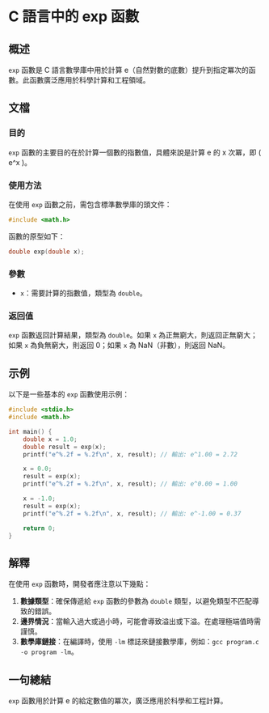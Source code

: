 <!--
Meta Description: # C 語言中的 exp 函數 ## 概述 `exp` 函數是 C 語言數學庫中用於計算 e（自然對數的底數）提升到指定冪次的函數。此函數廣泛應用於科學計算和工程領域。 ## 文檔 ### 目的 `exp` 函數的主要目的在於計算一個數的指數值，具體來說是計算 e 的 x 次冪，即 \( e^x \...
Meta Keywords: exp, double, result, include, printf
-->

# C 語言中的 exp 函數

## 概述
`exp` 函數是 C 語言數學庫中用於計算 e（自然對數的底數）提升到指定冪次的函數。此函數廣泛應用於科學計算和工程領域。

## 文檔
### 目的
`exp` 函數的主要目的在於計算一個數的指數值，具體來說是計算 e 的 x 次冪，即 \( e^x \)。

### 使用方法
在使用 `exp` 函數之前，需包含標準數學庫的頭文件：

```c
#include <math.h>
```

函數的原型如下：

```c
double exp(double x);
```

### 參數
- `x`：需要計算的指數值，類型為 `double`。

### 返回值
`exp` 函數返回計算結果，類型為 `double`。如果 `x` 為正無窮大，則返回正無窮大；如果 `x` 為負無窮大，則返回 0；如果 `x` 為 NaN（非數），則返回 NaN。

## 示例
以下是一些基本的 `exp` 函數使用示例：

```c
#include <stdio.h>
#include <math.h>

int main() {
    double x = 1.0;
    double result = exp(x);
    printf("e^%.2f = %.2f\n", x, result); // 輸出: e^1.00 = 2.72

    x = 0.0;
    result = exp(x);
    printf("e^%.2f = %.2f\n", x, result); // 輸出: e^0.00 = 1.00

    x = -1.0;
    result = exp(x);
    printf("e^%.2f = %.2f\n", x, result); // 輸出: e^-1.00 = 0.37

    return 0;
}
```

## 解釋
在使用 `exp` 函數時，開發者應注意以下幾點：

1. **數據類型**：確保傳遞給 `exp` 函數的參數為 `double` 類型，以避免類型不匹配導致的錯誤。
2. **邊界情況**：當輸入過大或過小時，可能會導致溢出或下溢。在處理極端值時需謹慎。
3. **數學庫鏈接**：在編譯時，使用 `-lm` 標誌來鏈接數學庫，例如：`gcc program.c -o program -lm`。

## 一句總結
`exp` 函數用於計算 e 的給定數值的冪次，廣泛應用於科學和工程計算。